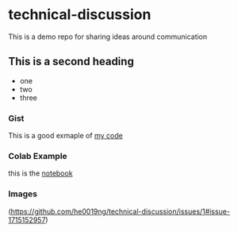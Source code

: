 # technical-discussion
This is a demo repo for sharing ideas around communication


## This is a second heading

* one
* two
* three

### Gist

This is a good exmaple of [my code](https://gist.github.com/he0019ng/d2bfe591ff0d26a8279db96a00fb9794#file-hello-py)

### Colab Example

this is the [notebook](https://github.com/he0019ng/technical-discussion/blob/main/technical_docs.ipynb)

### Images

(https://github.com/he0019ng/technical-discussion/issues/1#issue-1715152957)

